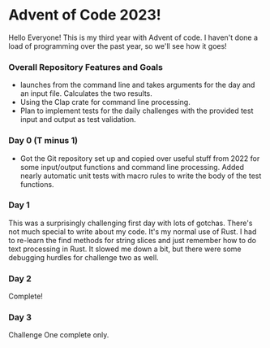 # Advent of Code 2023!
Hello Everyone! This is my third year with Advent of code. I haven't done a load of programming over the past year, so we'll see how it goes! 

### Overall Repository Features and Goals
- launches from the command line and takes arguments for the day and an input file.  Calculates the two results.
- Using the Clap crate for command line processing.
- Plan to implement tests for the daily challenges with the provided test input and output as test validation.

### Day 0 (T minus 1)
- Got the Git repository set up and copied over useful stuff from 2022 for some input/output functions and command line processing.  Added nearly automatic unit tests with macro rules to write the body of the test functions.


### Day 1
This was a surprisingly challenging first day with lots of gotchas.  There's not much special to write about my code.  It's my normal use of Rust. I had to re-learn the find methods for string slices and just remember how to do text processing in Rust.  It slowed me down a bit, but there were some debugging hurdles for challenge two as well.
### Day 2
Complete!

### Day 3
Challenge One complete only.
